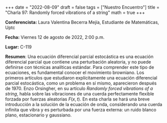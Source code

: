 +++
date  = "2022-08-09"
draft = false
tags  = ["Nuestro Encuentro"]
title = "Charla 97: Randomly forced vibrations of a string"
math  = true
+++

**Conferencista:** Laura Valentina Becerra Mejía, Estudiante de Matemáticas, Uptc

**Fecha:** Viernes 12 de agosto de 2022, 2:00 p.m.

**Lugar:** C-119 

**Resumen**: Una ecuación diferencial parcial estocástica es una ecuación diferencial parcial que contiene una perturbación aleatoria, y no puede definirse con técnicas analíticas estándar. Para comprender este tipo de ecuaciones, es fundamental conocer el movimiento browniano.  Los primeros artículos que estudiaron explícitamente una ecuación diferencial parcial estocástica, como un problema en sí mismo, aparecieron después de 1970. Enzo Orsingher, en su artículo *Randomly forced vibrations of a string*, habla sobre las vibraciones de una cuerda perfectamente flexible forzada por fuerzas aleatorias $F(x,t)$. En esta charla se hará una breve introducción a la solución de la ecuación de onda, considerando una cuerda infinita que vibra y es perturbada por una fuerza externa: un ruido blanco plano, estacionario y gaussiano.
